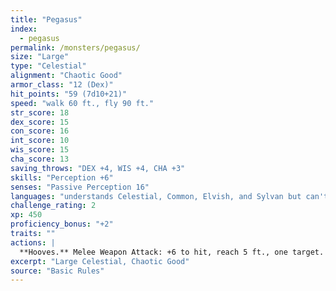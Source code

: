 ```yaml
---
title: "Pegasus"
index:
  - pegasus
permalink: /monsters/pegasus/
size: "Large"
type: "Celestial"
alignment: "Chaotic Good"
armor_class: "12 (Dex)"
hit_points: "59 (7d10+21)"
speed: "walk 60 ft., fly 90 ft."
str_score: 18
dex_score: 15
con_score: 16
int_score: 10
wis_score: 15
cha_score: 13
saving_throws: "DEX +4, WIS +4, CHA +3"
skills: "Perception +6"
senses: "Passive Perception 16"
languages: "understands Celestial, Common, Elvish, and Sylvan but can't speak"
challenge_rating: 2
xp: 450
proficiency_bonus: "+2"
traits: ""
actions: |
  **Hooves.** Melee Weapon Attack: +6 to hit, reach 5 ft., one target. Hit: 11 (2d6 + 4) bludgeoning damage.  
excerpt: "Large Celestial, Chaotic Good"
source: "Basic Rules"
---
```

